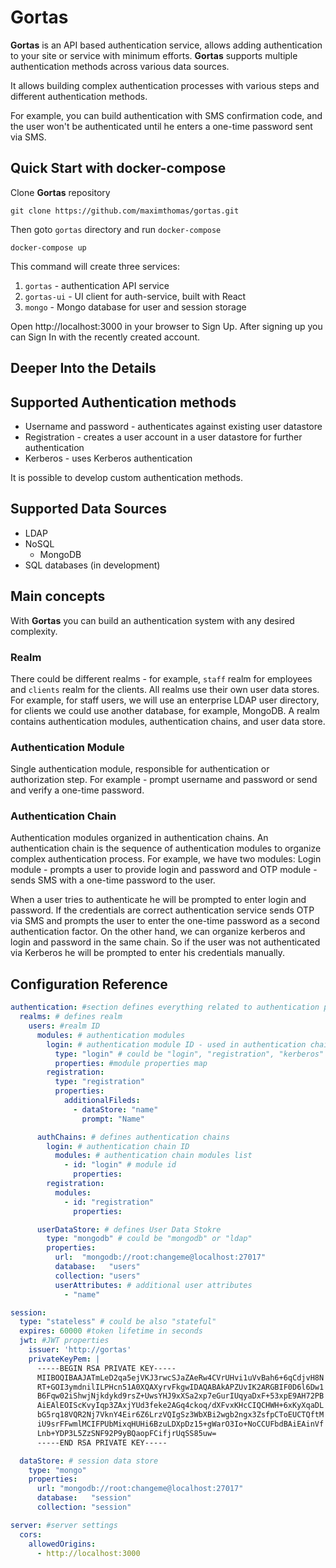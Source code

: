 # Gortas

**Gortas** is an API based authentication service, allows adding authentication to your site or service with minimum efforts. 
**Gortas** supports multiple authentication methods across various data sources.

It allows building complex authentication processes with various steps and different authentication methods.   

For example, you can build authentication with SMS confirmation code, and the user won't be authenticated until he enters a one-time password sent via SMS.

## Quick Start with docker-compose

Clone **Gortas** repository

```
git clone https://github.com/maximthomas/gortas.git
```

Then goto `gortas` directory and run `docker-compose`

```
docker-compose up
```

This command will create three services:
1. `gortas` - authentication API service
1. `gortas-ui` - UI client for auth-service, built with React
1. `mongo` - Mongo database for user and session storage

Open http://localhost:3000 in your browser to Sign Up. After signing up you can Sign In with the recently created account.

## Deeper Into the Details

## Supported Authentication methods
* Username and password - authenticates against existing user datastore
* Registration - creates a user account in a user datastore for further authentication
* Kerberos - uses Kerberos authentication

It is possible to develop custom authentication methods. 

## Supported Data Sources
* LDAP
* NoSQL
    * MongoDB
* SQL databases (in development)

## Main concepts

With **Gortas** you can build an authentication system with any desired complexity.

### Realm

There could be different realms - for example, `staff` realm for employees and `clients` realm for the clients. 
All realms use their own user data stores. For example, for staff users, we will use an enterprise LDAP user directory, for clients we could use another database, for example, MongoDB.
A realm contains authentication modules, authentication chains, and user data store.

### Authentication Module

Single authentication module, responsible for authentication or authorization step.
For example - prompt username and password or send and verify a one-time password.

### Authentication Chain

Authentication modules organized in authentication chains. 
An authentication chain is the sequence of authentication modules to organize complex authentication process.
For example, we have two modules: Login module - prompts a user to provide login and password and OTP module - sends SMS with a one-time password to the user.

When a user tries to authenticate he will be prompted to enter login and password. 
If the credentials are correct authentication service sends OTP via SMS and prompts the user to enter the one-time password as a second authentication factor.
On the other hand, we can organize kerberos and login and password in the same chain. 
So if the user was not authenticated via Kerberos he will be prompted to enter his credentials manually.

## Configuration Reference

```yaml
authentication: #section defines everything related to authentication process 
  realms: # defines realm
    users: #realm ID
      modules: # authentication modules
        login: # authentication module ID - used in authentication chain
          type: "login" # could be "login", "registration", "kerberos"
          properties: #module properties map
        registration:
          type: "registration"
          properties:
            additionalFileds:
              - dataStore: "name"
                prompt: "Name"

      authChains: # defines authentication chains
        login: # authentication chain ID
          modules: # authentication chain modules list
            - id: "login" # module id
              properties:
        registration:
          modules:
            - id: "registration"
              properties:

      userDataStore: # defines User Data Stokre
        type: "mongodb" # could be "mongodb" or "ldap"
        properties:
          url:  "mongodb://root:changeme@localhost:27017"
          database:   "users"
          collection: "users"
          userAttributes: # additional user attributes 
            - "name"

session:
  type: "stateless" # could be also "stateful"
  expires: 60000 #token lifetime in seconds
  jwt: #JWT properties
    issuer: 'http://gortas'
    privateKeyPem: |
      -----BEGIN RSA PRIVATE KEY-----
      MIIBOQIBAAJATmLeD2qa5ejVKJ3rwcSJaZAeRw4CVrUHvi1uVvBah6+6qCdjvH8N
      RT+GOI3ymdnilILPHcn51A0XQAXyrvFkgwIDAQABAkAPZUvIK2ARGBIF0D6l6Dw1
      B6Fqw02iShwjNjkdykd9rsZ+UwsYHJ9xXSa2xp7eGurIUqyaDxF+53xpE9AH72PB
      AiEAlEOIScKvyIqp3ZAxjYUd3feke2AGq4ckoq/dXFvxKHcCIQCHWH+6xKyXqaDL
      bG5rq18VQR2Nj7VknY4Eir6Z6LrzVQIgSz3WbXBi2wgb2ngx3ZsfpCToEUCTQftM
      iU9srFFwmlMCIFPUbMixqHUHi6BzuLDXpDz15+gWarO3Io+NoCCUFbdBAiEAinVf
      Lnb+YDP3L5ZzSNF92P9yBQaopFCifjrUqSS85uw=
      -----END RSA PRIVATE KEY-----

  dataStore: # session data store
    type: "mongo" 
    properties:
      url: "mongodb://root:changeme@localhost:27017"
      database:   "session"
      collection: "session"

server: #server settings
  cors: 
    allowedOrigins:
      - http://localhost:3000

```